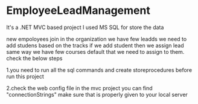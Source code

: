 # EmployeeLeadManagement
It's a .NET MVC based project I used MS SQL for store the data

new empoloyees join in the organization we have few leadds we need to add studens based on the tracks if we add student then we assign lead same way we have few courses default that we need to assign to them. check the below steps

1.you need to run all the sql commands and create storeprocedures before run this project

2.check the web config file in the mvc project you can find "connectionStrings" make sure that is properly given to your local server

